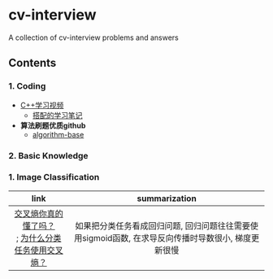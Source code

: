 # cv-interview
A collection of cv-interview problems and answers

## Contents
### 1. Coding
- [C++学习视频](https://www.bilibili.com/video/BV1et411b73Z?from=search&seid=18167644560005164073)
  - [搭配的学习笔记](https://blog.csdn.net/ClaireSy/article/details/108422945) 
- __算法刷题优质github__
  - [algorithm-base](https://github.com/chefyuan/algorithm-base)

### 2. Basic Knowledge



### 1. Image Classification

|    link    | summarization |
| :---: | :---: |
| [交叉熵你真的懂了吗？](https://zhuanlan.zhihu.com/p/61944055) <br> ; [为什么分类任务使用交叉熵？](https://zhuanlan.zhihu.com/p/104130889) | 如果把分类任务看成回归问题, 回归问题往往需要使用sigmoid函数, 在求导反向传播时导数很小, 梯度更新很慢|
